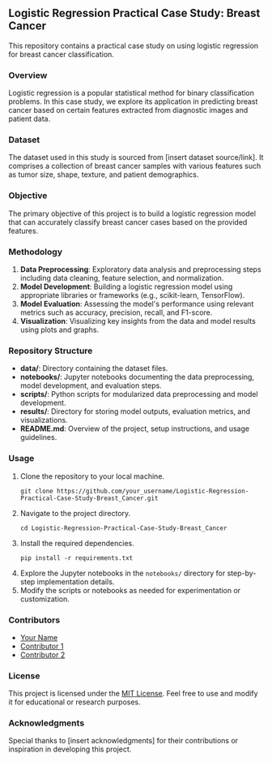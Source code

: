 ## Logistic Regression Practical Case Study: Breast Cancer

This repository contains a practical case study on using logistic regression for breast cancer classification.

### Overview
Logistic regression is a popular statistical method for binary classification problems. In this case study, we explore its application in predicting breast cancer based on certain features extracted from diagnostic images and patient data.

### Dataset
The dataset used in this study is sourced from [insert dataset source/link]. It comprises a collection of breast cancer samples with various features such as tumor size, shape, texture, and patient demographics.

### Objective
The primary objective of this project is to build a logistic regression model that can accurately classify breast cancer cases based on the provided features.

### Methodology
1. **Data Preprocessing**: Exploratory data analysis and preprocessing steps including data cleaning, feature selection, and normalization.
2. **Model Development**: Building a logistic regression model using appropriate libraries or frameworks (e.g., scikit-learn, TensorFlow).
3. **Model Evaluation**: Assessing the model's performance using relevant metrics such as accuracy, precision, recall, and F1-score.
4. **Visualization**: Visualizing key insights from the data and model results using plots and graphs.

### Repository Structure
- **data/**: Directory containing the dataset files.
- **notebooks/**: Jupyter notebooks documenting the data preprocessing, model development, and evaluation steps.
- **scripts/**: Python scripts for modularized data preprocessing and model development.
- **results/**: Directory for storing model outputs, evaluation metrics, and visualizations.
- **README.md**: Overview of the project, setup instructions, and usage guidelines.

### Usage
1. Clone the repository to your local machine.
   ```
   git clone https://github.com/your_username/Logistic-Regression-Practical-Case-Study-Breast_Cancer.git
   ```
2. Navigate to the project directory.
   ```
   cd Logistic-Regression-Practical-Case-Study-Breast_Cancer
   ```
3. Install the required dependencies.
   ```
   pip install -r requirements.txt
   ```
4. Explore the Jupyter notebooks in the `notebooks/` directory for step-by-step implementation details.
5. Modify the scripts or notebooks as needed for experimentation or customization.

### Contributors
- [Your Name](https://github.com/your_username)
- [Contributor 1](https://github.com/contributor1)
- [Contributor 2](https://github.com/contributor2)

### License
This project is licensed under the [MIT License](LICENSE). Feel free to use and modify it for educational or research purposes.

### Acknowledgments
Special thanks to [insert acknowledgments] for their contributions or inspiration in developing this project.
